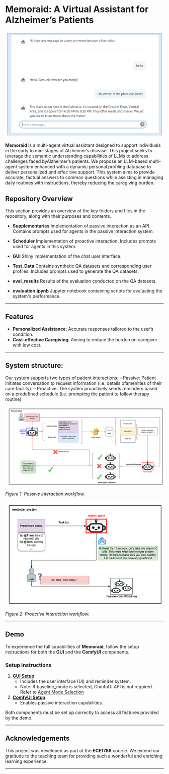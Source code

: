 # Memoraid: A Virtual Assistant for Alzheimer’s Patients
![Chat Example](./imgs/UI_3.png)

**Memoraid** is a multi-agent virtual assistant designed to support individuals in the early to mid-stages of Alzheimer’s disease.  This project seeks to leverage the semantic understanding capabilities of LLMs to address challenges faced byAlzheimer’s patients. We propose an LLM-based multi-agent system enhanced with a dynamic personal profiling database to deliver personalized and effec tive support. This system aims to provide accurate, factual answers to common questions while assisting in managing daily routines with instructions, thereby reducing the caregiving burden.


## Repository Overview

This section provides an overview of the key folders and files in the repository, along with their purposes and contents.

- **Supplementaries**
   Implementation of passive interaction as an API.
   Contains prompts used for agents in the passive interaction system.
- **Scheduler**
   Implementation of proactive interaction.
   Includes prompts used for agents in this system.
- **GUI**
   Shiny implementation of the chat user interface.
- **Test_Data**
   Contains synthetic QA datasets and corresponding user profiles.
   Includes prompts used to generate the QA datasets.
- **eval_results**
   Results of the evaluation conducted on the QA datasets.

- **evaluation.ipynb**
   Jupyter notebook containing scripts for evaluating the system's performance.

------

## Features
- **Personalized Assistance**: Accurate responses tailored to the user’s condition.
- **Cost-effective Caregiving**: Aiming to reduce the burdon on caregiver with low cost.

---
## System structure:
Our system supports two types of patient interactions:
    – Passive: Patient initiates conversation to request information (i.e. details ofamenities of their care facility).
    – Proactive: The system proactively sends reminders based on a predefined schedule (i.e. prompting the patient to follow therapy routine)

![passive interaction](imgs/passive_chat.png)

 *Figure 1: Passive interaction workflow.*

![proactive interaction](imgs/reminder.png)

 *Figure 2: Proactive interaction workflow.*

---

## Demo
To experience the full capabilities of **Memoraid**, follow the setup instructions for both the **GUI** and the **ComfyUI** components.

### Setup Instructions

1. **[GUI Setup](GUI/)**
   - Includes the user interface (UI) and reminder system.
   - Note: If baseline_mode is selected, ComfuUI API is not required. Refer to [Agent Mode Selection](GUI/ReadMe.md)
2. **[ComfyUI Setup](Supplementaries/)**
   - Enables passive interaction capabilities.
   

Both components must be set up correctly to access all features provided by the demo. 

---

## Acknowledgements

This project was developed as part of the **ECE1786** course. We extend our gratitude to the teaching team for providing such a wonderful and enriching learning experience.

---

